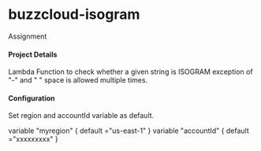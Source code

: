 # buzzcloud-isogram
Assignment
#### Project Details

Lambda Function to check whether a given string is ISOGRAM exception of "-" and " " space is allowed multiple times.

#### Configuration

Set region and accountId variable as default.

variable "myregion" {
  default ="us-east-1"
}
variable "accountId" {
  default ="xxxxxxxxx"
}

